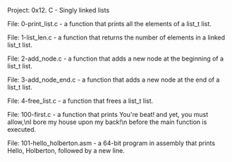 Project: 0x12. C - Singly linked lists

File: 0-print_list.c - a function that prints all the elements of a list_t list.

File: 1-list_len.c - a function that returns the number of elements in a linked list_t list.

File: 2-add_node.c - a function that adds a new node at the beginning of a list_t list.

File: 3-add_node_end.c - a function that adds a new node at the end of a list_t list.

File: 4-free_list.c - a function that frees a list_t list.

File: 100-first.c - a function that prints You're beat! and yet, you must allow,\nI bore my house upon my back!\n before the main function is executed.

File: 101-hello_holberton.asm - a 64-bit program in assembly that prints Hello, Holberton, followed by a new line.

